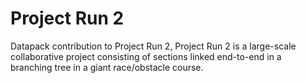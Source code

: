 # Project Run 2
Datapack contribution to Project Run 2, Project Run 2 is a large-scale collaborative project consisting of sections linked end-to-end in a branching tree in a giant race/obstacle course.
